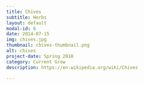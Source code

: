 ```yaml
---
title: Chives
subtitle: Herbs
layout: default
modal-id: 6
date: 2014-07-15
img: chives.jpg
thumbnail: chives-thumbnail.png
alt: chives
project-date: Spring 2018
category: Current Grow
description: https://en.wikipedia.org/wiki/Chives

---
```

